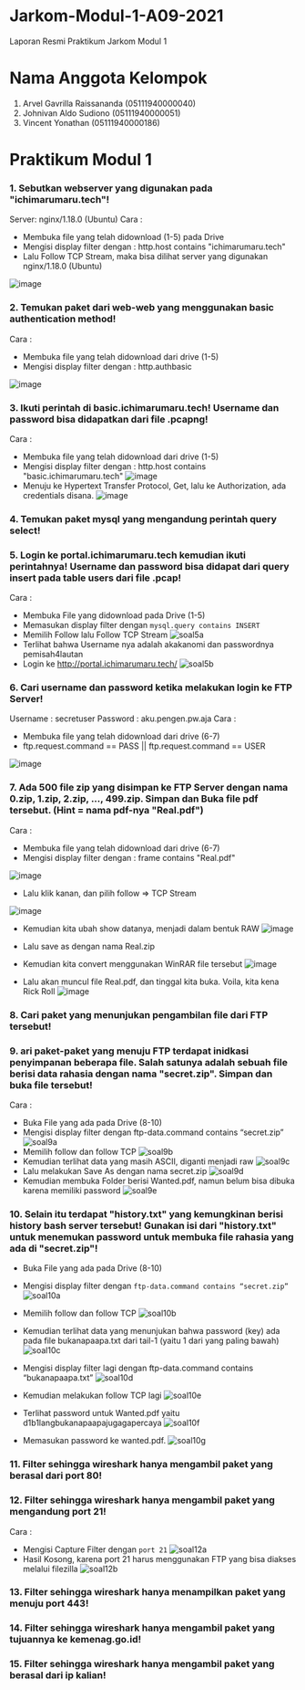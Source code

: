 # Jarkom-Modul-1-A09-2021
Laporan Resmi Praktikum Jarkom Modul 1

# Nama Anggota Kelompok #
1. Arvel Gavrilla Raissananda (05111940000040)
2. Johnivan Aldo Sudiono (05111940000051)
3. Vincent Yonathan (05111940000186)

# Praktikum Modul 1 #
### 1. Sebutkan webserver yang digunakan pada "ichimarumaru.tech"!  ###
Server: nginx/1.18.0 (Ubuntu)
Cara : 
- Membuka file yang telah didownload (1-5) pada Drive
- Mengisi display filter dengan : http.host contains "ichimarumaru.tech"
- Lalu Follow TCP Stream, maka bisa dilihat server yang digunakan nginx/1.18.0 (Ubuntu)

![image](https://user-images.githubusercontent.com/36225278/134457739-83db4c8a-6d10-4b3e-9061-e1e3c4ada25a.png)

### 2. Temukan paket dari web-web yang menggunakan basic authentication method! ###
Cara : 
- Membuka file yang telah didownload dari drive (1-5)
- Mengisi display filter dengan : http.authbasic

![image](https://user-images.githubusercontent.com/36225278/134457856-b2c40b16-1311-493b-8e17-1cc7808dbe1d.png)

### 3. Ikuti perintah di basic.ichimarumaru.tech! Username dan password bisa didapatkan dari file .pcapng! ###
Cara :
- Membuka file yang telah didownload dari drive (1-5)
- Mengisi display filter dengan : http.host contains "basic.ichimarumaru.tech"
![image](nomor3a.png)
- Menuju ke Hypertext Transfer Protocol, Get, lalu ke Authorization, ada credentials disana.
![image](nomor3b.png)

### 4. Temukan paket mysql yang mengandung perintah query select! ###

### 5. Login ke portal.ichimarumaru.tech kemudian ikuti perintahnya! Username dan password bisa didapat dari query insert pada table users dari file .pcap! ###
Cara :
- Membuka File yang didownload pada Drive (1-5)
-	Memasukan display filter dengan `mysql.query contains INSERT`
-	Memilih Follow lalu Follow TCP Stream
![soal5a](https://user-images.githubusercontent.com/73924235/134495117-7ddd820c-19d8-444a-881f-6bdd000df563.png)
-	Terlihat bahwa Username nya adalah akakanomi dan passwordnya pemisah4lautan
-	Login ke http://portal.ichimarumaru.tech/
![soal5b](https://user-images.githubusercontent.com/73924235/134495806-0175083d-763e-4c22-af62-803021eb7421.png)


### 6. Cari username dan password ketika melakukan login ke FTP Server! ###
Username : secretuser
Password : aku.pengen.pw.aja
Cara :
- Membuka file yang telah didownload dari drive (6-7)
- ftp.request.command == PASS || ftp.request.command == USER

![image](https://user-images.githubusercontent.com/36225278/134457915-fc05a3ad-966e-4efc-a05e-b8187e1593b6.png)

### 7. Ada 500 file zip yang disimpan ke FTP Server dengan nama 0.zip, 1.zip, 2.zip, ..., 499.zip. Simpan dan Buka file pdf tersebut. (Hint = nama pdf-nya "Real.pdf") ###

Cara :
- Membuka file yang telah didownload dari drive (6-7)
- Mengisi display filter dengan : frame contains "Real.pdf"

![image](https://user-images.githubusercontent.com/36225278/134458097-b0c04b34-2476-45b5-b833-920824022a85.png)

- Lalu klik kanan, dan pilih follow ⇒ TCP Stream

![image](https://user-images.githubusercontent.com/36225278/134458143-785723e9-b58a-4b33-bfe3-1489eb2add9b.png)

- Kemudian kita ubah show datanya, menjadi dalam bentuk RAW
![image](https://user-images.githubusercontent.com/36225278/134458208-0c9e8506-f4a7-4b10-a951-aed5666a7612.png)

- Lalu save as dengan nama Real.zip
- Kemudian kita convert menggunakan WinRAR file tersebut
![image](https://user-images.githubusercontent.com/36225278/134458252-0daf94fc-b124-4659-a996-bee08c2efde9.png)

- Lalu akan muncul file Real.pdf, dan tinggal kita buka. Voila, kita kena Rick Roll
![image](https://user-images.githubusercontent.com/36225278/134458310-09872871-23c0-4efd-b251-413d4dc83805.png)

### 8. Cari paket yang menunjukan pengambilan file dari FTP tersebut! ###

### 9. ari paket-paket yang menuju FTP terdapat inidkasi penyimpanan beberapa file. Salah satunya adalah sebuah file berisi data rahasia dengan nama "secret.zip". Simpan dan buka file tersebut! ###
Cara :
- Buka File yang ada pada Drive (8-10)
-	Mengisi display filter dengan ftp-data.command contains “secret.zip” 
![soal9a](https://user-images.githubusercontent.com/73924235/134495308-37954fbb-b986-474d-bb72-a9d3ab0d784c.png)
-	Memilih follow dan follow TCP
![soal9b](https://user-images.githubusercontent.com/73924235/134495323-231862f6-0754-43e1-9883-6c5665d8d910.png)
-	Kemudian terlihat data yang masih ASCII, diganti menjadi raw
![soal9c](https://user-images.githubusercontent.com/73924235/134495340-8b42127e-0b23-41a3-a1f4-e30d65c327bc.png)
-	Lalu melakukan Save As dengan nama secret.zip
![soal9d](https://user-images.githubusercontent.com/73924235/134495387-90141451-90d1-4113-8036-4a2015f81bfd.png)
-	Kemudian membuka Folder berisi Wanted.pdf, namun belum bisa dibuka karena memiliki password
![soal9e](https://user-images.githubusercontent.com/73924235/134495398-cbc2d07c-0753-4461-bc83-75ff403bdfb7.png)

 
### 10. Selain itu terdapat "history.txt" yang kemungkinan berisi history bash server tersebut! Gunakan isi dari "history.txt" untuk menemukan password untuk membuka file rahasia yang ada di "secret.zip"! ###
-	Buka File yang ada pada Drive (8-10)
-	Mengisi display filter dengan `ftp-data.command contains “secret.zip”`
![soal10a](https://user-images.githubusercontent.com/73924235/134495482-4160e7ce-84a6-46bd-90da-d782ed36d3d4.png)

-	Memilih follow dan follow TCP
 ![soal10b](https://user-images.githubusercontent.com/73924235/134495514-e77d24b3-267e-4c72-8f5b-ccf5dea56330.png)

-	Kemudian terlihat data yang menunjukan bahwa password (key) ada pada file bukanapaapa.txt dari tail-1 (yaitu 1 dari yang paling bawah)
 ![soal10c](https://user-images.githubusercontent.com/73924235/134495528-d335ccb8-2ea4-430f-a902-fba2badb0115.png)

-	Mengisi display filter lagi dengan ftp-data.command contains “bukanapaapa.txt”
 ![soal10d](https://user-images.githubusercontent.com/73924235/134495547-ace13651-282d-42d4-b1f7-f772f514e399.png)

-	Kemudian melakukan follow TCP lagi
 ![soal10e](https://user-images.githubusercontent.com/73924235/134495563-ee65f051-8b93-4d4c-90ac-9c16e60f3a20.png)

-	Terlihat password untuk Wanted.pdf yaitu d1b1langbukanapaapajugagapercaya
 ![soal10f](https://user-images.githubusercontent.com/73924235/134495573-fc36dd2e-6e26-42e0-9cab-5b5fa99d9d46.png)

-	Memasukan password ke wanted.pdf.
![soal10g](https://user-images.githubusercontent.com/73924235/134495603-11783db4-7b98-400e-91ce-e850967bbf4f.png)


### 11. Filter sehingga wireshark hanya mengambil paket yang berasal dari port 80!  ###

### 12. Filter sehingga wireshark hanya mengambil paket yang mengandung port 21! ###
Cara :
- Mengisi Capture Filter dengan `port 21`
![soal12a](https://user-images.githubusercontent.com/73924235/134495705-648736d6-9354-45e8-aebc-7c2d11fae484.png)
- Hasil Kosong, karena port 21 harus menggunakan FTP yang bisa diakses melalui filezilla
![soal12b](https://user-images.githubusercontent.com/73924235/134495753-49286cf9-422e-43fe-af40-032200e1e0ed.png)


### 13. Filter sehingga wireshark hanya menampilkan paket yang menuju port 443! ###

### 14. Filter sehingga wireshark hanya mengambil paket yang tujuannya ke kemenag.go.id! ###

### 15. Filter sehingga wireshark hanya mengambil paket yang berasal dari ip kalian! ###

